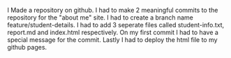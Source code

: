 I Made a repository on github. I had to make 2 meaningful commits to the repository for the "about me" site. I had to create a branch name feature/student-details. I had to add 3 seperate files called student-info.txt, report.md and index.html respectively. On my first commit I had to have a special message for the commit. Lastly I had to deploy the html file to my github pages.
